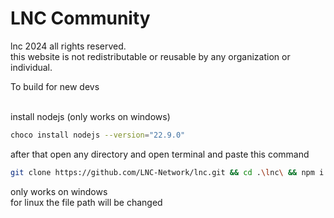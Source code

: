 # LNC Community

lnc 2024 all rights reserved.<br>
this website is not redistributable or reusable by any organization or individual.<br>

To build for new devs<br><br>

install nodejs (only works on windows)

```bash
choco install nodejs --version="22.9.0"
```

after that open any directory and open terminal and paste this command

```bash
git clone https://github.com/LNC-Network/lnc.git && cd .\lnc\ && npm i && npm run dev
```

only works on windows <br>
for linux the file path will be changed
